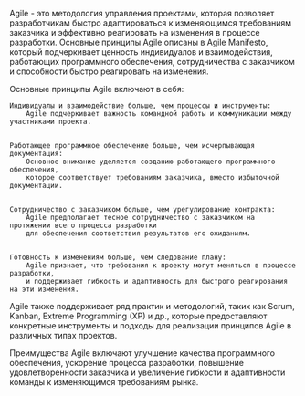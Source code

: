 Agile - это методология управления проектами, которая позволяет разработчикам быстро адаптироваться
к изменяющимся требованиям заказчика и эффективно реагировать на изменения в процессе разработки.
Основные принципы Agile описаны в Agile Manifesto, который подчеркивает ценность индивидуалов и взаимодействия,
работающих программного обеспечения, сотрудничества с заказчиком и способности быстро реагировать на изменения.


Основные принципы Agile включают в себя:

    Индивидуалы и взаимодействие больше, чем процессы и инструменты:
        Agile подчеркивает важность командной работы и коммуникации между участниками проекта.


    Работающее программное обеспечение больше, чем исчерпывающая документация:
        Основное внимание уделяется созданию работающего программного обеспечения,
        которое соответствует требованиям заказчика, вместо избыточной документации.


    Сотрудничество с заказчиком больше, чем урегулирование контракта:
        Agile предполагает тесное сотрудничество с заказчиком на протяжении всего процесса разработки
        для обеспечения соответствия результатов его ожиданиям.


    Готовность к изменениям больше, чем следование плану:
        Agile признает, что требования к проекту могут меняться в процессе разработки,
        и поддерживает гибкость и адаптивность для быстрого реагирования на эти изменения.


Agile также поддерживает ряд практик и методологий, таких как Scrum, Kanban, Extreme Programming (XP) и др.,
которые предоставляют конкретные инструменты и подходы для реализации принципов Agile в различных типах проектов.

Преимущества Agile включают улучшение качества программного обеспечения, ускорение процесса разработки,
повышение удовлетворенности заказчика и увеличение гибкости и адаптивности команды к изменяющимся требованиям рынка.
